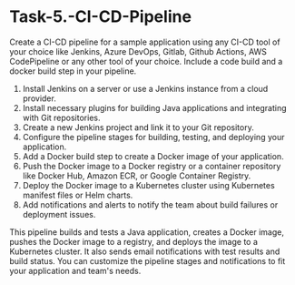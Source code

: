 # Task-5.-CI-CD-Pipeline
Create a CI-CD pipeline for a sample application using any CI-CD tool of your choice like Jenkins, Azure DevOps, Gitlab, Github Actions, AWS CodePipeline or any other tool of your choice. Include a code build and a docker build step in your pipeline.


1. Install Jenkins on a server or use a Jenkins instance from a cloud provider.
2. Install necessary plugins for building Java applications and integrating with Git repositories.
3. Create a new Jenkins project and link it to your Git repository.
4. Configure the pipeline stages for building, testing, and deploying your application.
5. Add a Docker build step to create a Docker image of your application.
6. Push the Docker image to a Docker registry or a container repository like Docker Hub, Amazon ECR, or Google Container Registry.
7. Deploy the Docker image to a Kubernetes cluster using Kubernetes manifest files or Helm charts.
8. Add notifications and alerts to notify the team about build failures or deployment issues.


This pipeline builds and tests a Java application, creates a Docker image, pushes the Docker image to a registry, and deploys the image to a Kubernetes cluster. It also sends email notifications with test results and build status. You can customize the pipeline stages and notifications to fit your application and team's needs.

